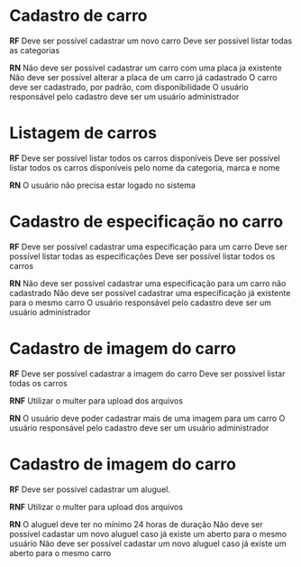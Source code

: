 # Cadastro de carro

**RF**
Deve ser possível cadastrar um novo carro
Deve ser possivel listar todas as categorias

**RN**
Não deve ser possível cadastrar um carro com uma placa ja existente
Não deve ser possível alterar a placa de um carro já cadastrado
O carro deve ser cadastrado, por padrão, com disponibilidade
O usuário responsável pelo cadastro deve ser um usuário administrador

# Listagem de carros

**RF**
Deve ser possível listar todos os carros disponíveis
Deve ser possível listar todos os carros disponíveis pelo nome da categoria, marca e nome

**RN**
O usuário não precisa estar logado no sistema

# Cadastro de especificação no carro

**RF**
Deve ser possível cadastrar uma especificação para um carro
Deve ser possível listar todas as especificações
Deve ser possível listar todos os carros

**RN**
Não deve ser possível cadastrar uma especificação para um carro não cadastrado
Não deve ser possível cadastrar uma especificação já existente para o mesmo carro
O usuário responsável pelo cadastro deve ser um usuário administrador

# Cadastro de imagem do carro

**RF**
Deve ser possível cadastrar a imagem do carro
Deve ser possivel listar todas os carros

**RNF**
Utilizar o multer para upload dos arquivos

**RN**
O usuário deve poder cadastrar mais de uma imagem para um carro
O usuário responsável pelo cadastro deve ser um usuário administrador

# Cadastro de imagem do carro

**RF**
Deve ser possivel cadastrar um aluguel.

**RNF**
Utilizar o multer para upload dos arquivos

**RN**
O aluguel deve ter no mínimo 24 horas de duração
Não deve ser possível cadastar um novo aluguel caso já existe um aberto para o mesmo usuário
Não deve ser possível cadastar um novo aluguel caso já existe um aberto para o mesmo carro